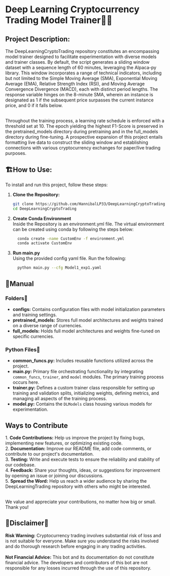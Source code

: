 <h1>Deep Learning Cryptocurrency Trading Model Trainer🤖🚀</h1>

<h2>
  Project Description:
</h2>
The DeepLearningCryptoTrading repository constitutes an encompassing model trainer designed to facilitate experimentation with diverse models and trainer classes. By default, the script generates a sliding window dataset with a sequence length of 60 minutes, leveraging the Alpaca-py library. This window incorporates a range of technical indicators, including but not limited to the Simple Moving Average (SMA), Exponential Moving Average (EMA), Relative Strength Index (RSI), and Moving Average Convergence Divergence (MACD), each with distinct period lengths. The response variable hinges on the 8-minute SMA, wherein an instance is designated as 1 if the subsequent price surpasses the current instance price, and 0 if it falls below.<br><br>

Throughout the training process, a learning rate schedule is enforced with a threshold set at 10. The epoch yielding the highest F1-Score is preserved in the pretrained_models directory during pretraining and in the full_models directory during fine-tuning. A prospective expansion of this project entails formatting live data to construct the sliding window and establishing connections with various cryptocurrency exchanges for paper/live trading purposes. 


<h2>🏗️How to Use:</h2>

To install and run this project, follow these steps:

1. **Clone the Repository:**
   ```bash
   git clone https://github.com/HannibalLP33/DeepLearningCryptoTrading.git
   cd DeepLearningCryptoTrading
   ```
2. **Create Conda Environment**
      <br>Inside the Repository is an environment.yml file.  The virtual environment can be created using conda by following the steps below:
    ```bash
      conda create -name CustomEnv -f environment.yml
      conda activate CustomEnv
    ```
4. **Run main.py**
    <br>Using the provided config yaml file. Run the following:
     ```bash
       python main.py --cfg Model1_exp1.yaml
     ```
<h2>📖Manual</h2>

<h3>Folders📁</h3>
<ul>
  <li><strong>configs:</strong> Contains configuration files with model initialization parameters and training settings.</li>
  <li><strong>pretrained_models:</strong> Stores full model architectures and weights trained on a diverse range of currencies.</li>
  <li><strong>full_models:</strong> Holds full model architectures and weights fine-tuned on specific currencies.</li>
</ul>

<h3>Python Files🐍</h3>
<ul>
  <li><strong>common_funcs.py:</strong> Includes reusable functions utilized across the project.</li>
  <li><strong>main.py:</strong> Primary file orchestrating functionality by integrating <code>common_funcs</code>, <code>trainer</code>, and <code>model</code> modules. The primary training process occurs here.</li>
  <li><strong>trainer.py:</strong> Defines a custom trainer class responsible for setting up training and validation splits, initializing weights, defining metrics, and managing all aspects of the training process.</li>
  <li><strong>model.py:</strong> Contains the <code>DLModels</code> class housing various models for experimentation.</li>
</ul>


<h2>Ways to Contribute</h2>
1. <b>Code Contributions:</b> Help us improve the project by fixing bugs, implementing new features, or optimizing existing code.<br>
2. <b>Documentation:</b> Improve our README file, add code comments, or contribute to our project's documentation.<br>
3. <b>Testing:</b> Write and execute tests to ensure the reliability and stability of our codebase.<br>
4. <b>Feedback:</b> Share your thoughts, ideas, or suggestions for improvement by opening an issue or joining our discussions.<br>
5. <b>Spread the Word:</b> Help us reach a wider audience by sharing the DeepLearningTrading repository with others who might be interested.<br><br>

We value and appreciate your contributions, no matter how big or small. Thank you!

<h2>🚨Disclaimer🚨</h2>

<b>Risk Warning:</b> Cryptocurrency trading involves substantial risk of loss and is not suitable for everyone. Make sure you understand the risks involved and do thorough research before engaging in any trading activities.<br><br>
<b>Not Financial Advice:</b> This bot and its documentation do not constitute financial advice. The developers and contributors of this bot are not responsible for any losses incurred through the use of this repository.
